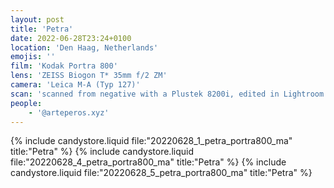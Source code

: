 ```yaml
---
layout: post
title: 'Petra'
date: 2022-06-28T23:24+0100
location: 'Den Haag, Netherlands'
emojis: ''
film: 'Kodak Portra 800'
lens: 'ZEISS Biogon T* 35mm f/2 ZM'
camera: 'Leica M-A (Typ 127)'
scan: 'scanned from negative with a Plustek 8200i, edited in Lightroom'
people: 
    - '@arteperos.xyz'
---
```


{% include candystore.liquid file:"20220628_1_petra_portra800_ma" title:"Petra" %}
{% include candystore.liquid file:"20220628_4_petra_portra800_ma" title:"Petra" %}
{% include candystore.liquid file:"20220628_5_petra_portra800_ma" title:"Petra" %}